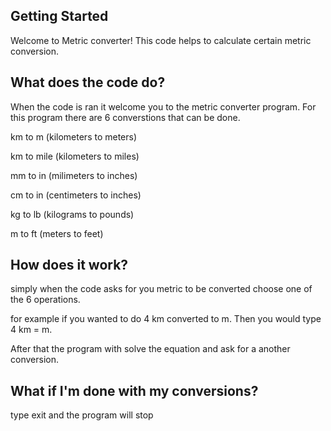 ## Getting Started

Welcome to Metric converter! This code helps to calculate certain metric conversion.

## What does the code do?

When the code is ran it welcome you to the metric converter program. For this program there are 6 converstions that can be done.

km to m (kilometers to meters)

km to mile (kilometers to miles)

mm to in (milimeters to inches)

cm to in (centimeters to inches)

kg to lb (kilograms to pounds)

m to ft (meters to feet)

## How does it work?

simply when the code asks for you metric to be converted choose one of the 6 operations.

for example if you wanted to do 4 km converted to m. Then you would type 4 km = m.

After that the program with solve the equation and ask for a another conversion.

## What if I'm done with my conversions?

type exit and the program will stop


